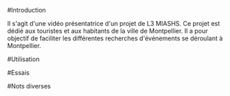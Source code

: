 #Introduction

Il s'agit d'une vidéo présentatrice d'un projet de L3 MIASHS. Ce projet est dédié aux touristes et aux habitants de la ville de Montpellier. Il a pour objectif de faciliter les différentes recherches d'événements se déroulant à Montpellier.


#Utilisation


#Essais


#Nots diverses
